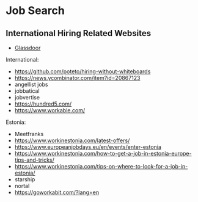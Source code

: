 # Job Search

## International Hiring Related Websites

- [Glassdoor](https://www.glassdoor.com/Job/tallinn-jobs-SRCH_IL.0,7_IC2775919.htm)

International:
- https://github.com/poteto/hiring-without-whiteboards
- https://news.ycombinator.com/item?id=20867123
- angellist jobs
- jobbatical
- jobvertise
- https://hundred5.com/
- https://www.workable.com/

Estonia:
- Meetfranks
- https://www.workinestonia.com/latest-offers/
- https://www.europeanjobdays.eu/en/events/enter-estonia
- https://www.workinestonia.com/how-to-get-a-job-in-estonia-europe-tips-and-tricks/
- https://www.workinestonia.com/tips-on-where-to-look-for-a-job-in-estonia/
- starship
- nortal
- https://goworkabit.com/?lang=en
